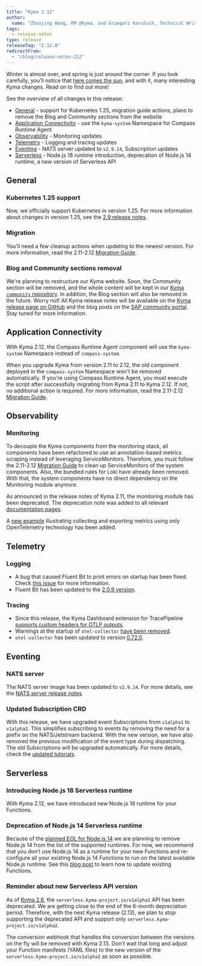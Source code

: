 ```yaml
---
title: "Kyma 2.12"
author:
  name: "Zhoujing Wang, RM @Kyma, and Grzegorz Karaluch, Technical Writer @Kyma"
tags:
  - release-notes 
type: release 
releaseTag: "2.12.0"
redirectFrom:
  - "/blog/release-notes-212"
---
```


Winter is almost over, and spring is just around the corner. If you look carefully, you’ll notice that [here comes the sun](https://youtube.com/watch?v=TmBTYK7XZQk&feature=shares&t=14), and with it, many interesting Kyma changes. Read on to find out more!

<!-- overview -->

See the overview of all changes in this release:

- [General](#general) - support for Kubernetes 1.25, migration guide actions, plans to remove the Blog and Community sections from the website
- [Application Connectivity](#application-connectivity) - use the `kyma-system` Namespace for Compass Runtime Agent
- [Observability](#observability) -  Monitoring updates
- [Telemetry](#telemetry) - Logging and tracing updates
- [Eventing](#eventing) - NATS server updated to `v2.9.14`, Subscription updates
- [Serverless](#serverless) - Node.js 18 runtime introduction, deprecation of Node.js 14 runtime, a new version of Serverless API
## General

### Kubernetes 1.25 support
Now, we officially support Kubernetes in version 1.25. For more information about changes in version 1.25, see the [2.9 release notes](https://kyma-project.io/blog/2022/11/22/release-notes-29#general).

### Migration
You'll need a few cleanup actions when updating to the newest version. For more information, read the 2.11-2.12 [Migration Guide](https://kyma-project.io/docs/kyma/2.12/migration-guide-2.11-2.12).

### Blog and Community sections removal

We're planning to restructure our Kyma website. Soon, the Community section will be removed, and the whole content will be kept in our [Kyma `community` repository](https://github.com/kyma-project/community).
In addition, the Blog section will also be removed in the future. Worry not! All Kyma release notes will be available on the [Kyma release page on GitHub](https://github.com/kyma-project/kyma/releases) and the blog posts on the [SAP community portal](https://community.sap.com/topics/kyma).
Stay tuned for more information.

## Application Connectivity
With Kyma 2.12, the Compass Runtime Agent component will use the `kyma-system` Namespace instead of `compass-system`. 
 
When you upgrade Kyma from version 2.11 to 2.12, the old component deployed in the `compass-system` Namespace won't be removed automatically. 
If you're using Compass Runtime Agent, you must execute the script after successfully migrating from Kyma 2.11 to Kyma 2.12. If not, no additional action is required.
For more information, read the 2.11-2.12 [Migration Guide](https://kyma-project.io/docs/kyma/2.12/migration-guide-2.11-2.12). 

## Observability
### Monitoring

To decouple the Kyma components from the monitoring stack, all components have been refactored to use an annotation-based metrics scraping instead of leveraging ServiceMonitors. Therefore, you must follow the 2.11-2.12 [Migration Guide](https://kyma-project.io/docs/kyma/2.12/migration-guide-2.11-2.12) to clean up ServiceMonitors of the system components. Also, the bundled rules for Loki have already been removed. With that, the system components have no direct dependency on the Monitoring module anymore.

As announced in the release notes of Kyma 2.11, the monitoring module has been deprecated. The deprecation note was added to all relevant [documentation pages](https://github.com/kyma-project/kyma/issues/16392).

A [new example](https://github.com/kyma-project/examples/tree/main/metrics-otlp) illustrating collecting and exporting metrics using only OpenTelemetry technology has been added.

## Telemetry
### Logging
- A bug that caused Fluent Bit to print errors on startup has been fixed. Check [this issue](https://github.com/kyma-project/kyma/issues/16733) for more information.
- Fluent Bit has been updated to the [2.0.9 version](https://github.com/kyma-project/kyma/pull/16764).

### Tracing
- Since this release, the Kyma Dashboard extension for TracePipeline [supports custom headers for OTLP outputs](https://github.com/kyma-project/kyma/pull/16760).
- Warnings at the startup of `otel-collector` [have been removed](https://github.com/kyma-project/kyma/issues/16736).
- `otel-collector` has been updated to version [0.72.0](https://github.com/kyma-project/kyma/pull/16943).


## Eventing

### NATS server
The NATS server image has been updated to `v2.9.14`. For more details, see the [NATS server release notes](https://github.com/nats-io/nats-server/releases/tag/v2.9.14).

### Updated Subscription CRD
With this release, we have upgraded event Subscriptions from `v1alpha1` to `v1alpha2`. This simplifies subscribing to events by removing the need for a prefix on the NATS/Jetstream backend. With the new version, we have also removed the previous modification of the event type during dispatching. The old Subscriptions will be upgraded automatically. For more details, check the [updated tutorials](https://kyma-project.io/docs/kyma/2.12/03-tutorials/00-eventing/).


## Serverless

### Introducing Node.js 18 Serverless runtime

With Kyma 2.12, we have introduced new Node.js 18 runtime for your Functions.


### Deprecation of Node.js 14 Serverless runtime

Because of the [planned EOL for Node.js 14](https://github.com/nodejs/release#release-schedule) we are planning to remove Node.js 14 from the list of the supported runtimes. 
For now, we recommend that you don’t use Node.js 14 as a runtime for your new Functions and re-configure all your existing Node.js 14 Functions to run on the latest available Node.js runtime.
See this [blog post](https://blogs.sap.com/2022/03/09/changing-the-function-runtime-version-of-a-running-function/) to learn how to update existing Functions.

### Reminder about new Serverless API version

As of [Kyma 2.6](https://kyma-project.io/blog/2022/8/25/release-notes-26#serverless), the `serverless.kyma-project.io/v1alpha1` API has been deprecated.
We are getting close to the end of the 6-month depreciation period. Therefore, with the next Kyma release (2.13), we plan to stop supporting the deprecated API and support only `serverless.kyma-project.io/v1alpha2`. 

The conversion webhook that handles the conversion between the versions on the fly will be removed with Kyma 2.13.
Don't wait that long and adjust your Function manifests (YAML files) to the new version of the `serverless.kyma-project.io/v1alpha2` as soon as possible.
